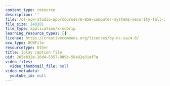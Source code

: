 ```yaml
---
content_type: resource
description: ''
file: /ol-ocw-studio-app/courses/6-858-computer-systems-security-fall-2014/265eb32e26d45357889b58a82e31af7a_I0Psvvky-44.vtt
file_size: 140281
file_type: application/x-subrip
learning_resource_types: []
license: https://creativecommons.org/licenses/by-nc-sa/4.0/
ocw_type: OCWFile
resourcetype: Other
title: 3play caption file
uid: 265eb32e-26d4-5357-889b-58a82e31af7a
video_files:
  video_thumbnail_file: null
video_metadata:
  youtube_id: null
---
```

